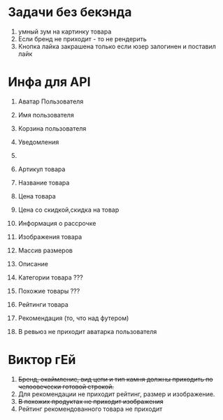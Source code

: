 # Задачи без бекэнда

1. умный зум на картинку товара
2. Если бренд не приходит - то не рендерить
3. Кнопка лайка закрашена только если юзер залогинен и поставил лайк




# Инфа для  API

1. Аватар Пользователя
2. Имя пользователя
3. Корзина пользователя
4. Уведомления
5. 

1. Артикул товара
2. Название товара
3. Цена товара
4. Цена со скидкой,cкидка на товар
5. Информация о рассрочке 
6. Изображения товара
7. Массив размеров
8. Описание
9. Категории товара ???
10. Похожие товары ???
11. Рейтинги товара
12. Рекомендация (то, что над футером)

13. В ревьюз не приходит аватарка пользователя



# Виктор гЕй
1. ~~Бренд, окаймление, вид цепи и тип камня должны приходить по челоовечески готовой строкой.~~
2. Для рекомендации не приходит рейтинг, размер и изображение.
3. ~~В похожих продуктах не приходит изображения~~
4. Рейтинг рекомендованного товара не приходит
